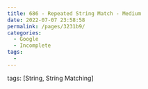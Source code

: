 ```yaml
---
title: 686 - Repeated String Match - Medium
date: 2022-07-07 23:58:58
permalink: /pages/3231b9/
categories:
  - Google
  - Incomplete
tags:
  - 
---
```

tags: [String, String Matching]